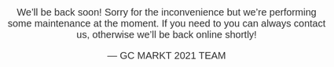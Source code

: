 <!doctype html>

<title>Site Maintenance</title> <style> body { text-align: center; padding: 150px; } h1 { font-size: 50px; } body { font: 20px Helvetica, sans-serif; color: #333; } article { display: block; text-align: left; width: 650px; margin: 0 auto; } a { color: #dc8100; text-decoration: none; } a:hover { color: #333; text-decoration: none; } </style>
We’ll be back soon!
Sorry for the inconvenience but we’re performing some maintenance at the moment. If you need to you can always contact us, otherwise we’ll be back online shortly!

— GC MARKT 2021 TEAM
